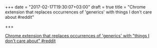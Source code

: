 +++
date = "2017-02-17T19:30:07+03:00"
draft = true
title = "Chrome extension that replaces occurrences of 'generics' with things I don't care about  #reddit"

+++

<p><a href="https://t.co/rsclElWRtj">Chrome extension that replaces occurrences of 'generics' with "things I don't care about"  #reddit</a></p>
